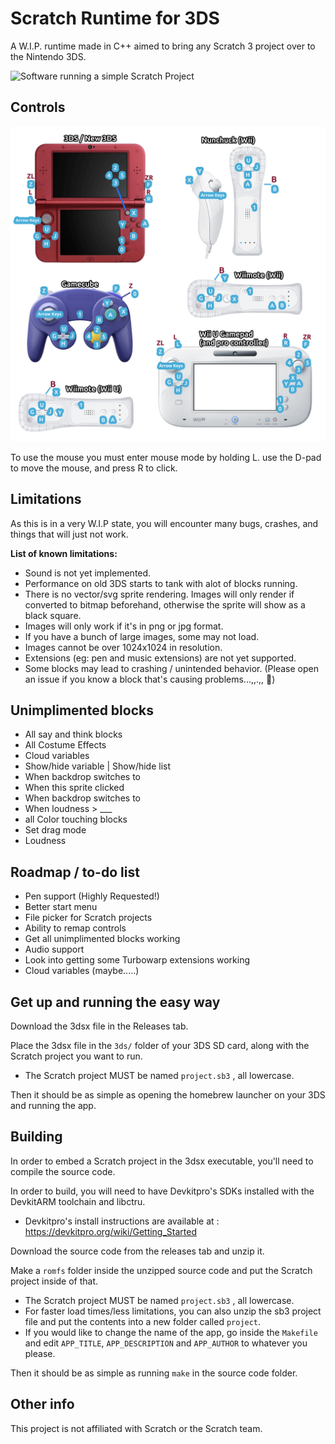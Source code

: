 

# Scratch Runtime for 3DS

A W.I.P. runtime made in C++ aimed to bring any Scratch 3 project over to the Nintendo 3DS.


![Software running a simple Scratch Project](https://raw.githubusercontent.com/NateXS/Scratch-3DS/refs/heads/main/scratchcats3ds.gif)

## Controls 


![Controls](https://raw.githubusercontent.com/NateXS/Scratch-3DS/refs/heads/main/scratch%203ds%20controls.png)

To use the mouse you must enter mouse mode by holding L. use the D-pad to move the mouse, and press R to click.

## Limitations

As this is in a very W.I.P state, you will encounter many bugs, crashes, and things that will just not work. 

**List of known limitations:**
- Sound is not yet implemented.
- Performance on old 3DS starts to tank with alot of blocks running.
- There is no vector/svg sprite rendering. Images will only render if converted to bitmap beforehand, otherwise the sprite will show as a black square.
- Images will only work if it's in png or jpg format.
- If you have a bunch of large images, some may not load.
- Images cannot be over 1024x1024 in resolution.
- Extensions (eg: pen and music extensions) are not yet supported.
- Some blocks may lead to crashing / unintended behavior. (Please open an issue if you know a block that's causing problems...,,.,, 🥺)


## Unimplimented blocks
- All say and think blocks
- All Costume Effects
- Cloud variables
- Show/hide variable | Show/hide list
- When backdrop switches to
- When this sprite clicked
- When backdrop switches to
- When loudness > ___
- all Color touching blocks
- Set drag mode
- Loudness

## Roadmap / to-do list
- Pen support (Highly Requested!)
- Better start menu
- File picker for Scratch projects
- Ability to remap controls
- Get all unimplimented blocks working
- Audio support
- Look into getting some Turbowarp extensions working
- Cloud variables (maybe.....)


## Get up and running the easy way

Download the 3dsx file in the Releases tab.

Place the 3dsx file in the `3ds/` folder of your 3DS SD card, along with the Scratch project you want to run.
- The Scratch project MUST be named `project.sb3` , all lowercase.

Then it should be as simple as opening the homebrew launcher on your 3DS and running the app.


## Building

In order to embed a Scratch project in the 3dsx executable, you'll need to compile the source code.

In order to build, you will need to have Devkitpro's SDKs installed with the DevkitARM toolchain and libctru.

- Devkitpro's install instructions are available at : https://devkitpro.org/wiki/Getting_Started

Download the source code from the releases tab and unzip it.

Make a `romfs` folder inside the unzipped source code and put the Scratch project inside of that.
- The Scratch project MUST be named `project.sb3` , all lowercase.
- For faster load times/less limitations, you can also unzip the sb3 project file and put the contents into a new folder called `project`.
- If you would like to  change the name of the app, go inside the `Makefile` and edit
`APP_TITLE`, `APP_DESCRIPTION` and `APP_AUTHOR` to whatever you please.

Then it should be as simple as running `make` in the source code folder.

## Other info

This project is not affiliated with Scratch or the Scratch team.
